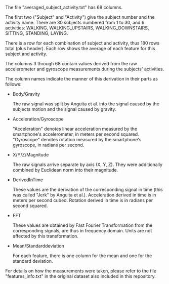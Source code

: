 The file "averaged_subject_activity.txt" has 68 columns.

The first two ("Subject" and "Activity") give the subject number and
the activity name.  There are 30 subjects numbered from 1 to 30, and 6
activities: WALKING, WALKING_UPSTAIRS, WALKING_DOWNSTAIRS, SITTING,
STANDING, LAYING.

There is a row for each combination of subject and activity, thus 180
rows total (plus header).  Each row shows the average of each feature
for this subject and activity.

The columns 3 through 68 contain values derived from the raw
accelerometer and gyroscope measurements during the subjects'
activities.

The column names indicate the manner of this derivation in their parts
as follows:

- Body/Gravity

  The raw signal was split by Anguita et al. into the signal caused by
  the subjects motion and the signal caused by gravity.

- Acceleration/Gyroscope

  "Acceleration" denotes linear acceleration measured by the
  smartphone's accelerometer, in meters per second squared.
  "Gyroscope" denotes rotation measured by the smartphone's gyroscope,
  in radians per second.

- X/Y/Z/Magnitude

  The raw signals arrive separate by axis (X, Y, Z).  They were
  additionally combined by Euclidean norm into their magnitude.

- DerivedInTime

  These values are the derivation of the corresponding signal in time
  (this was called "Jerk" by Anguita et al.).  Acceleration derived in
  time is in meters per second cubed.  Rotation derived in time is in
  radians per second squared.

- FFT

  These values are obtained by Fast Fourier Transformation from the
  corresponding signals, are thus in frequency domain.  Units are not
  affected by this transformation.

- Mean/Standarddeviation

  For each feature, there is one column for the mean and one for the
  standard deviation.

For details on how the measurements were taken, please refer to the
file "features_info.txt" in the original dataset also included in this
repository.
